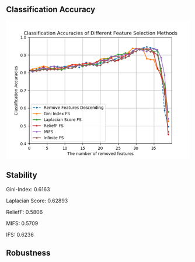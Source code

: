 Classification Accuracy
----------------------------------

![](https://github.com/ZixiaoShen/Performance-Comparison-of-Feature-Selection-Methods/blob/master/Madelon/Combined_Comparison/Acc_KNN.png)

Stability
----------------------------------
Gini-Index: 0.6163

Laplacian Score: 0.62893

ReliefF: 0.5806

MIFS: 0.5709

IFS: 0.6236

Robustness
----------------------------------


